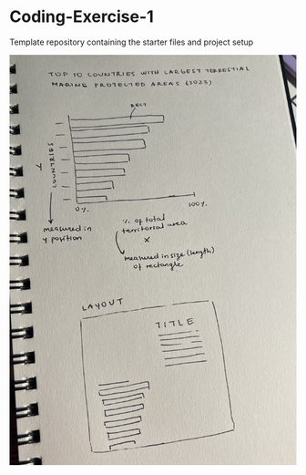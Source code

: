 # Coding-Exercise-1

Template repository containing the starter files and project setup

![alt text](public/sketch.jpg)
